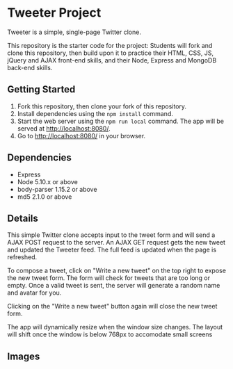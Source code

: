 # Tweeter Project

Tweeter is a simple, single-page Twitter clone.

This repository is the starter code for the project: Students will fork and clone this repository, then build upon it to practice their HTML, CSS, JS, jQuery and AJAX front-end skills, and their Node, Express and MongoDB back-end skills.

## Getting Started

1. Fork this repository, then clone your fork of this repository.
2. Install dependencies using the `npm install` command.
3. Start the web server using the `npm run local` command. The app will be served at <http://localhost:8080/>.
4. Go to <http://localhost:8080/> in your browser.

## Dependencies

- Express
- Node 5.10.x or above
- body-parser 1.15.2 or above
- md5 2.1.0 or above

## Details

This simple Twitter clone accepts input to the tweet form and will send a AJAX POST request to the server. An AJAX GET request gets the new tweet and updated the Tweeter feed. The full feed is updated when the page is refreshed.  

To compose a tweet, click on "Write a new tweet" on the top right to expose the new tweet form. The form will check for tweets that are too long or empty. Once a valid tweet is sent, the server will generate a random name and avatar for you.

Clicking on the "Write a new tweet" button again will close the new tweet form.

The app will dynamically resize when the window size changes. The layout will shift once the window is below 768px to accomodate small screens

## Images
